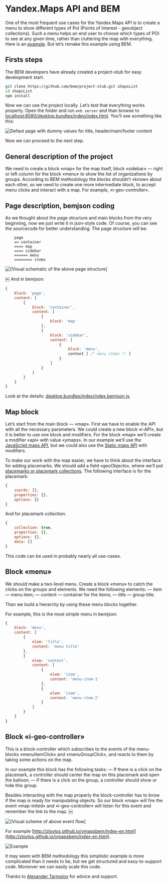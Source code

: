 # Yandex.Maps API and BEM

One of the most frequent use cases for the Yandex.Maps API is to create a menu to show different types of PoI (Points of Interest - geoobject collections). Such a menu helps an end user to choose which types of POI to see at any given time, rather than cluttering the map with everything. Here is an [example](http://dimik.github.com/ymaps/examples/group-menu/menu03.html). But let’s remake this example using BEM.

## Firsts steps
The BEM developers have already created a project-stub for easy development start.

````bash
git clone https://github.com/bem/project-stub.git shopsList
cd shopsList
npm install
````

Now we can use the project locally. Let’s test that everything works properly. Open the folder and run `enb server` and than browse to [localhost:8080/desktop.bundles/index/index.html](http://localhost:8080/desktop.bundles/index/index.html). You’ll see something like this:

<img src="http://zloylos.me/other/imgs/ymapsbem/project_stub.png" alt="Defaut page with dummy values for title, header/main/footer content" border="0"/>

Now we can proceed to the next step.

## General description of the project

We need to create a block «map» for the map itself, block «sidebar» — right or left column for the block «menu» to show the list of organizations by groups. According to BEM methodology the blocks shouldn’t «know» about each other, so we need to create one more intermediate block, to accept menu clicks and interact with a map. For example, «i-geo-controller».

## Page description, bemjson coding

As we thought about the page structure and main blocks from the very beginning, now we just write it in json-style code. Of course, you can see the sourcecode for better understanding. The page structure will be:

````
    page
    == container
    ==== map
    ==== sidebar
    ====== menu
    ======== items
````

<img src="http://zloylos.me/other/imgs/ymapsbem/index_bemjson.png" alt="[Visual schematic of the above page structure]">

￼
And in bemjson:
````js
{
    block: 'page',
    content: [
        {
            block: 'container',
            content: [
                {
                    block: 'map'
                },
                {
                    block: 'sidebar',
                    content: [
                        {
                            block: 'menu',
                            content [ /* menu items */ ]
                        }
                    ]
                }
            ]
        }
    ]
}
````

Look at the details: [desktop.bundles/index/index.bemjson.js](https://github.com/dab/ymapsbem/blob/master/desktop.bundles/index/index.bemjson.js).

## Map block

Let’s start from the main block — «map». First we have to enable the API with all the necessary parameters. We could create a new block «i-API», but it is better to use one block and modifiers. For the block «map» we’ll create a modifier «api» with value «ymaps». In our example we’ll use the [JavaScript maps API](http://api.yandex.ru/maps/doc/jsapi/), but we could also use the [Static maps API](http://api.yandex.ru/maps/doc/staticapi/) with modifiers.

To make our work with the map easier, we have to think about the interface for adding placemarks. We should add a field «geoObjects», where we’ll put [placemarks or placemark collections](http://api.yandex.com/maps/doc/jsapi/2.x/dg/concepts/geoobjects.xml). The following interface is for the placemark:

````js
{
    coords: [],
    properties: {},
    options: {}
}
````

And for placemark collection:
````js
{
    collection: true,
    properties: {},
    options: {},
    data: []
}
````
This code can be used in probably nearly all use-cases.

## Block «menu»

We should make a two-level menu. Create a block «menu» to catch the clicks on the groups and elements. We need the following elements:
— item — menu item;
— content — container for the items;
— title — group title.

Than we build a hierarchy by using these menu blocks together.

For example, this is the most simple menu in bemjson:
````js
{
    block: 'menu',
    content: [
        {
            elem: 'title',
            content: 'menu title'
        },
        {
            elem: 'content',
            content: [
                {
                    elem: 'item',
                    content: 'menu-item-1'
                },
                {
                    elem: 'item',
                    content: 'menu-item-2'
                }
            ]
        }
    ]
}
````

## Block «i-geo-controller»

This is a block-controller which subscribes to the events of the menu-blocks «menuItemClick» and «menuGroupClick», and reacts to them by taking some actions on the map.

In our example this block has the following tasks:
— If there is a click on the placemark, a controller should center the map on this placemark and open the balloon;
— If there is a click on the group, a controller should show or hide this group.

Besides interacting with the map properly the block-controller has to know if the map is ready for manipulating objects. So our block «map» will fire the event «map-inited» and «i-geo-controller» will listen for this event and remember the link to the map.
￼

<img src="http://zloylos.me/other/imgs/ymapsbem/blocks_scheme-en.png" alt="[Visual scheme of above event flow]">


For example [http://zloylos.github.io/ymapsbem/index-en.html](http://zloylos.github.io/ymapsbem/index-en.html).

<img src="http://zloylos.me/other/imgs/ymapsbem/ready-en.png" alt="Example">

It may seem with BEM methodology this simplistic example is more complicated than it needs to be, but we get structured and easy-to-support code. Moreover we can easily scale this code.

Thanks to [Alexander Tarmolov](http://twitter.com/tarmolov) for advice and support.

<!--(Begin) Article author block
<div class="article-author">
    <div class="article-author__photo">
        <img class="article-author__pictures" src="http://zloylos.me/other/imgs/ymapsbem/denis.png" alt="Photo Denis Khananein">
    </div>
    <div class="article-author__info">
        <div class="article-author__row">
             <span class="article-author__name">Denis Khananein
        </div>
        <div class="article-author__row">
            Yandex Maps API Frontend Developer
        </div>
        <div class="article-author__row">
             <a class="article-author__social-icon b-link" target="_blank" href="http://twitter.com/kandasoft">twitter.com/kandasoft</a>
        </div>
        <div class="article-author__row">
             <a class="article-author__social-icon b-link" target="_blank" href="http://github.com/zloylos">github.com/zloylos</a>
        </div>
    </div>
</div>
(End) Article author block-->
